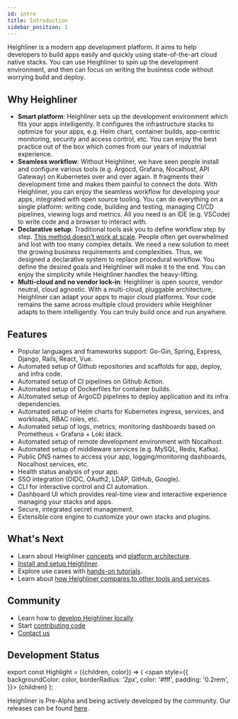 ```yaml
---
id: intro
title: Introduction
sidebar_position: 1
---
```


Heighliner is a modern app development platform.
It aims to help developers to build apps easily and quickly using state-of-the-art cloud native stacks.
You can use Heighliner to spin up the development environment, and then can focus on writing the business code without worrying build and deploy.

## Why Heighliner

- **Smart platform**:
    Heighliner sets up the development environment which fits your apps intelligently.
    It configures the infrastructure stacks to optimize for your apps, e.g. Helm chart, container builds, app-centric monitoring, security and access control, etc.
    You can enjoy the best practice out of the box which comes from our years of industrial experience.
- **Seamless workflow**:
    Without Heighliner, we have seen people install and configure various tools (e.g. Argocd, Grafana, Nocalhost, API Gateway) on Kubernetes over and over again.
    It fragments their development time and makes them painful to connect the dots.
    With Heighliner, you can enjoy the seamless workflow for developing your apps, integrated with open source tooling.
    You can do everything on a single platform: writing code, building and testing, managing CI/CD pipelines, viewing logs and metrics.
    All you need is an IDE (e.g. VSCode) to write code and a browser to interact with.
- **Declarative setup**:
    Traditional tools ask you to define workflow step by step.
    [This method doesn't work at scale](https://www.usenix.org/publications/loginonline/prodspec-and-annealing-intent-based-actuation-google-production).
    People often get overwhelmed and lost with too many complex details.
    We need a new solution to meet the growing business requirements and complexities.
    Thus, we designed a declarative system to replace procedural workflow.
    You define the desired goals and Heighliner will make it to the end.
    You can enjoy the simplicity while Heighliner handles the heavy-lifting.
- **Multi-cloud and no vendor lock-in**:
    Heighliner is open source, vendor neutral, cloud agnostic.
    With a multi-cloud, pluggable architecture, Heighliner can adapt your apps to major cloud platforms.
    Your code remains the same across multiple cloud providers while Heighliner adapts to them intelligently.
    You can truly build once and run anywhere.

## Features

- Popular languages and frameworks support: Go-Gin, Spring, Express, Django, Rails, React, Vue.
- Automated setup of Github repositories and scaffolds for app, deploy, and infra code.
- Automated setup of CI pipelines on Github Action.
- Automated setup of Dockerfiles for container builds.
- AUtomated setup of ArgoCD pipelines to deploy application and its infra dependencies.
- Automated setup of Helm charts for Kubernetes ingress, services, and workloads, RBAC roles, etc.
- Automated setup of logs, metrics, monitoring dashboards based on Prometheus + Grafana + Loki stack.
- Automated setup of remote development environment with Nocalhost.
- Automated setup of middleware services (e.g. MySQL, Redis, Kafka).
- Public DNS names to access your app, logging/monitoring dashboards, Nocalhost services, etc.
- Health status analysis of your app.
- SSO integration (OIDC, OAuth2, LDAP, GitHub, Google).
- CLI for interactive control and CI automation.
- Dashboard UI which provides real-time view and interactive experience managing your stacks and apps.
- Secure, integrated secret management.
- Extensible core engine to customize your own stacks and plugins.

## What's Next

- Learn about Heighliner [concepts](./concepts.md) and [platform architecture](./arch.md).
- [Install and setup Heighliner](/docs/getting_started/installation).
- Explore use cases with [hands-on tutorials](/docs/tutorials/gin_vue).
- Learn about [how Heighliner compares to other tools and services](./comparison.md).

## Community

- Learn how to [develop Heighliner locally](/docs/development/develop_h8r)
- Start [contributing code](/docs/development/contributing)
- [Contact us](/contact-us)

## Development Status

export const Highlight = ({children, color}) => (
  <span
    style={{
      backgroundColor: color,
      borderRadius: '2px',
      color: '#fff',
      padding: '0.2rem',
    }}>
    {children}
  </span>
);

Heighliner is <Highlight color="#eb34ba">Pre-Alpha</Highlight> and being actively developed by the community.
Our releases can be found [here](https://github.com/h8r-dev/heighliner/releases).
